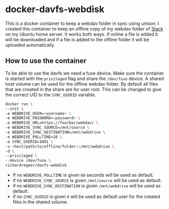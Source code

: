 # docker-davfs-webdisk
This is a docker container to keep a webdav folder in sync using unison.
I created this container to keep an offline copy of my webdav folder of [Stack](https://www.transip.nl/stack/) on my Ubuntu home server.
It works both ways. If online a file is added it will be downloaded and if a file is added to the offline folder it will be uploaded automatically.

## How to use the container
To be able to use the davfs we need a fuse device. Make sure the container is started with the `privileged` flag and share the `/dev/fuse` device.
A shared host volume can be used for the offline webdav folder. By default all files that are created in the share are for user root. This can be changed to give the correct UID to the `SYNC_USERID` variable.

```bash
docker run \
--init \
-e WEBDRIVE_USER=<username> \
-e WEBDRIVE_PASSWORD=<password> \
-e WEBDRIVE_URL=https://foo/bar/webdav/ \
-e WEBDRIVE_SYNC_SOURCE=/mnt/source \
-e WEBDRIVE_SYNC_DESTINATION=/mnt/webdrive \
-e WEBDRIVE_POLLTIME=10 \
-e SYNC_USERID=1001 \
-v <host/path/to/offline/folder>:/mnt/webdrive \
-d \
--privileged \
--device /dev/fuse \
richardregeer/davfs-webdisk
```

- If no `WEBDRIVE_POLLTIME` is given `60` seconds will be used as default.
- if no `WEBDRIVE_SYNC_SOURCE` is given `/mnt/source` will be used as default.
- if no `WEBDRIVE_SYNC_DESTINATION` is given `/mnt/webdrive` will be used as default.
- if no `SYNC_USERID` is given `0` will be used as default user for the created files in the shared volume.